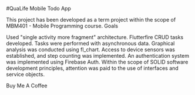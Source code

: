 #QuaLife Mobile Todo App

This project has been developed as a term project within the scope of MBM401 - Mobile Programming course. Goals

Used "single activity more fragment" architecture.
Flutterfire CRUD tasks developed.
Tasks were performed with asynchronous data.
Graphical analysis was conducted using fl_chart.
Access to device sensors was established, and step counting was implemented.
An authentication system was implemented using Firebase Auth.
Within the scope of SOLID software development principles, attention was paid to the use of interfaces and service objects.

Buy Me A Coffee
